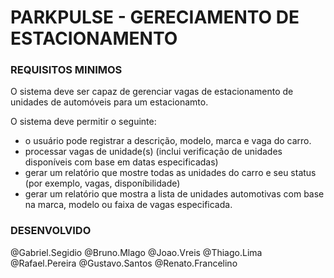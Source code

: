 # PARKPULSE - GERECIAMENTO DE ESTACIONAMENTO 

### REQUISITOS MINIMOS 

O sistema deve ser capaz de gerenciar vagas de estacionamento de unidades de automóveis para um estacionamto.

O sistema deve permitir o seguinte:
- o usuário pode registrar a descrição, modelo, marca e vaga do carro.
- processar vagas de unidade(s) (inclui verificação de unidades disponíveis com base em datas especificadas)
- gerar um relatório que mostre todas as unidades do carro e seu status (por exemplo, vagas, disponíbilidade)
- gerar um relatório que mostra a lista de unidades automotivas com base na marca, modelo ou faixa de vagas especificada.

### DESENVOLVIDO

@Gabriel.Segidio
@Bruno.Mlago
@Joao.Vreis
@Thiago.Lima
@Rafael.Pereira
@Gustavo.Santos
@Renato.Francelino
